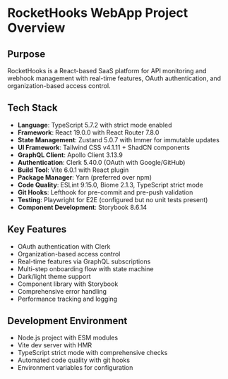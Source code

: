 # RocketHooks WebApp Project Overview

## Purpose
RocketHooks is a React-based SaaS platform for API monitoring and webhook management with real-time features, OAuth authentication, and organization-based access control.

## Tech Stack
- **Language**: TypeScript 5.7.2 with strict mode enabled
- **Framework**: React 19.0.0 with React Router 7.8.0
- **State Management**: Zustand 5.0.7 with Immer for immutable updates
- **UI Framework**: Tailwind CSS v4.1.11 + ShadCN components
- **GraphQL Client**: Apollo Client 3.13.9
- **Authentication**: Clerk 5.40.0 (OAuth with Google/GitHub)
- **Build Tool**: Vite 6.0.1 with React plugin
- **Package Manager**: Yarn (preferred over npm)
- **Code Quality**: ESLint 9.15.0, Biome 2.1.3, TypeScript strict mode
- **Git Hooks**: Lefthook for pre-commit and pre-push validation
- **Testing**: Playwright for E2E (configured but no unit tests present)
- **Component Development**: Storybook 8.6.14

## Key Features
- OAuth authentication with Clerk
- Organization-based access control
- Real-time features via GraphQL subscriptions
- Multi-step onboarding flow with state machine
- Dark/light theme support
- Component library with Storybook
- Comprehensive error handling
- Performance tracking and logging

## Development Environment
- Node.js project with ESM modules
- Vite dev server with HMR
- TypeScript strict mode with comprehensive checks
- Automated code quality with git hooks
- Environment variables for configuration